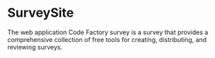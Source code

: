 # SurveySite
The web application Code Factory survey is a survey that provides a comprehensive collection of free tools for creating, distributing, and reviewing surveys. 
